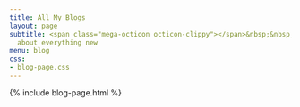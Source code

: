 ```yaml
---
title: All My Blogs
layout: page
subtitle: <span class="mega-octicon octicon-clippy"></span>&nbsp;&nbsp; Take notes
  about everything new
menu: blog
css:
- blog-page.css
---
```


{% include blog-page.html %}